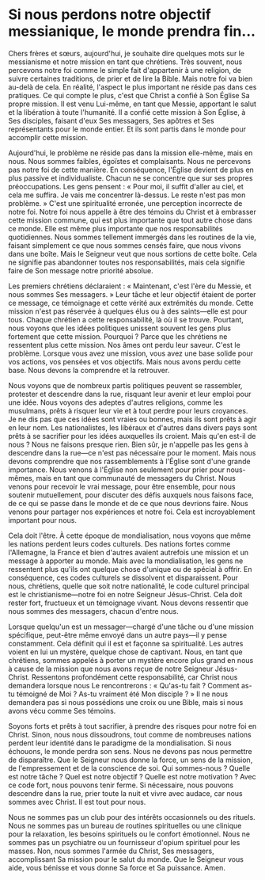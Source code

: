 # Si nous perdons notre objectif messianique, le monde prendra fin...

Chers frères et sœurs, aujourd'hui, je souhaite dire quelques mots sur le messianisme et notre mission en tant que chrétiens. Très souvent, nous percevons notre foi comme le simple fait d'appartenir à une religion, de suivre certaines traditions, de prier et de lire la Bible. Mais notre foi va bien au-delà de cela. En réalité, l'aspect le plus important ne réside pas dans ces pratiques. Ce qui compte le plus, c'est que Christ a confié à Son Église Sa propre mission. Il est venu Lui-même, en tant que Messie, apportant le salut et la libération à toute l'humanité. Il a confié cette mission à Son Église, à Ses disciples, faisant d'eux Ses messagers, Ses apôtres et Ses représentants pour le monde entier. Et ils sont partis dans le monde pour accomplir cette mission.

Aujourd'hui, le problème ne réside pas dans la mission elle-même, mais en nous. Nous sommes faibles, égoïstes et complaisants. Nous ne percevons pas notre foi de cette manière. En conséquence, l'Église devient de plus en plus passive et individualiste. Chacun ne se concentre que sur ses propres préoccupations. Les gens pensent : « Pour moi, il suffit d'aller au ciel, et cela me suffira. Je vais me concentrer là-dessus. Le reste n'est pas mon problème. » C'est une spiritualité erronée, une perception incorrecte de notre foi. Notre foi nous appelle à être des témoins du Christ et à embrasser cette mission commune, qui est plus importante que tout autre chose dans ce monde. Elle est même plus importante que nos responsabilités quotidiennes. Nous sommes tellement immergés dans les routines de la vie, faisant simplement ce que nous sommes censés faire, que nous vivons dans une boîte. Mais le Seigneur veut que nous sortions de cette boîte. Cela ne signifie pas abandonner toutes nos responsabilités, mais cela signifie faire de Son message notre priorité absolue.

Les premiers chrétiens déclaraient : « Maintenant, c'est l'ère du Messie, et nous sommes Ses messagers. » Leur tâche et leur objectif étaient de porter ce message, ce témoignage et cette vérité aux extrémités du monde. Cette mission n'est pas réservée à quelques élus ou à des saints—elle est pour tous. Chaque chrétien a cette responsabilité, là où il se trouve. Pourtant, nous voyons que les idées politiques unissent souvent les gens plus fortement que cette mission. Pourquoi ? Parce que les chrétiens ne ressentent plus cette mission. Nos âmes ont perdu leur saveur. C'est le problème. Lorsque vous avez une mission, vous avez une base solide pour vos actions, vos pensées et vos objectifs. Mais nous avons perdu cette base. Nous devons la comprendre et la retrouver.

Nous voyons que de nombreux partis politiques peuvent se rassembler, protester et descendre dans la rue, risquant leur avenir et leur emploi pour une idée. Nous voyons des adeptes d'autres religions, comme les musulmans, prêts à risquer leur vie et à tout perdre pour leurs croyances. Je ne dis pas que ces idées sont vraies ou bonnes, mais ils sont prêts à agir en leur nom. Les nationalistes, les libéraux et d'autres dans divers pays sont prêts à se sacrifier pour les idées auxquelles ils croient. Mais qu'en est-il de nous ? Nous ne faisons presque rien. Bien sûr, je n'appelle pas les gens à descendre dans la rue—ce n'est pas nécessaire pour le moment. Mais nous devons comprendre que nos rassemblements à l'Église sont d'une grande importance. Nous venons à l'Église non seulement pour prier pour nous-mêmes, mais en tant que communauté de messagers du Christ. Nous venons pour recevoir le vrai message, pour être ensemble, pour nous soutenir mutuellement, pour discuter des défis auxquels nous faisons face, de ce qui se passe dans le monde et de ce que nous devrions faire. Nous venons pour partager nos expériences et notre foi. Cela est incroyablement important pour nous.

Cela doit l'être. À cette époque de mondialisation, nous voyons que même les nations perdent leurs codes culturels. Des nations fortes comme l'Allemagne, la France et bien d'autres avaient autrefois une mission et un message à apporter au monde. Mais avec la mondialisation, les gens ne ressentent plus qu'ils ont quelque chose d'unique ou de spécial à offrir. En conséquence, ces codes culturels se dissolvent et disparaissent. Pour nous, chrétiens, quelle que soit notre nationalité, le code culturel principal est le christianisme—notre foi en notre Seigneur Jésus-Christ. Cela doit rester fort, fructueux et un témoignage vivant. Nous devons ressentir que nous sommes des messagers, chacun d'entre nous.

Lorsque quelqu'un est un messager—chargé d'une tâche ou d'une mission spécifique, peut-être même envoyé dans un autre pays—il y pense constamment. Cela définit qui il est et façonne sa spiritualité. Les autres voient en lui un mystère, quelque chose de captivant. Nous, en tant que chrétiens, sommes appelés à porter un mystère encore plus grand en nous à cause de la mission que nous avons reçue de notre Seigneur Jésus-Christ. Ressentons profondément cette responsabilité, car Christ nous demandera lorsque nous Le rencontrerons : « Qu'as-tu fait ? Comment as-tu témoigné de Moi ? As-tu vraiment été Mon disciple ? » Il ne nous demandera pas si nous possédions une croix ou une Bible, mais si nous avons vécu comme Ses témoins.

Soyons forts et prêts à tout sacrifier, à prendre des risques pour notre foi en Christ. Sinon, nous nous dissoudrons, tout comme de nombreuses nations perdent leur identité dans le paradigme de la mondialisation. Si nous échouons, le monde perdra son sens. Nous ne devons pas nous permettre de disparaître. Que le Seigneur nous donne la force, un sens de la mission, de l'empressement et de la conscience de soi. Qui sommes-nous ? Quelle est notre tâche ? Quel est notre objectif ? Quelle est notre motivation ? Avec ce code fort, nous pouvons tenir ferme. Si nécessaire, nous pouvons descendre dans la rue, prier toute la nuit et vivre avec audace, car nous sommes avec Christ. Il est tout pour nous.

Nous ne sommes pas un club pour des intérêts occasionnels ou des rituels. Nous ne sommes pas un bureau de routines spirituelles ou une clinique pour la relaxation, les besoins spirituels ou le confort émotionnel. Nous ne sommes pas un psychiatre ou un fournisseur d'opium spirituel pour les masses. Non, nous sommes l'armée du Christ, Ses messagers, accomplissant Sa mission pour le salut du monde. Que le Seigneur vous aide, vous bénisse et vous donne Sa force et Sa puissance. Amen.

